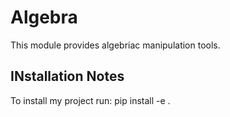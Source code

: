 Algebra
=======

This module provides algebriac manipulation tools.

INstallation Notes
------------------

To install my project run: pip install -e .

